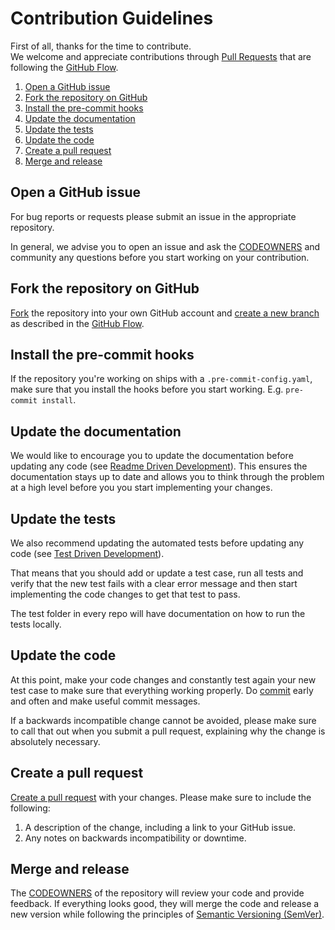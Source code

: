 # Contribution Guidelines

First of all, thanks for the time to contribute.  
We welcome and appreciate contributions through
[Pull Requests](https://help.github.com/en/github/collaborating-with-issues-and-pull-requests/about-pull-requests)
that are following the [GitHub Flow](https://guides.github.com/introduction/flow/).

1. [Open a GitHub issue](#open-a-github-issue)
1. [Fork the repository on GitHub](#fork-the-repository-on-github)
1. [Install the pre-commit hooks](#install-the-pre-commit-hooks)
1. [Update the documentation](#update-the-documentation)
1. [Update the tests](#update-the-tests)
1. [Update the code](#update-the-code)
1. [Create a pull request](#create-a-pull-request)
1. [Merge and release](#merge-and-release)

## Open a GitHub issue

For bug reports or requests please submit an issue in the appropriate repository.

In general, we advise you to open an issue and ask the
[CODEOWNERS](https://help.github.com/en/github/creating-cloning-and-archiving-repositories/about-code-owners) and
community any questions before you start working on your contribution.

## Fork the repository on GitHub

[Fork](https://help.github.com/en/github/getting-started-with-github/fork-a-repo) the repository into your own GitHub
account and [create a new branch](https://guides.github.com/introduction/flow/) as described in the
[GitHub Flow](https://guides.github.com/introduction/flow/).


## Install the pre-commit hooks

If the repository you're working on ships with a `.pre-commit-config.yaml`, make sure that you install the hooks before
you start working. E.g. `pre-commit install`.

## Update the documentation

We would like to encourage you to update the documentation before updating any code
(see [Readme Driven Development](https://tom.preston-werner.com/2010/08/23/readme-driven-development.html)).
This ensures the documentation stays up to date and allows you to think through the problem at a high level before you
you start implementing your changes.

## Update the tests

We also recommend updating the automated tests before updating any code
(see [Test Driven Development](https://en.wikipedia.org/wiki/Test-driven_development)).

That means that you should add or update a test case, run all tests and verify that the new test fails with a clear
error message and then start implementing the code changes to get that test to pass.

The test folder in every repo will have documentation on how to run the tests locally.

## Update the code

At this point, make your code changes and constantly test again your new test case to make sure that everything working
properly. Do [commit](https://help.github.com/en/desktop/contributing-to-projects/committing-and-reviewing-changes-to-your-project)
early and often and make useful commit messages.

If a backwards incompatible change cannot be avoided, please make sure to call that out when you submit a pull request,
explaining why the change is absolutely necessary. 

## Create a pull request

[Create a pull request](https://help.github.com/articles/creating-a-pull-request/) with your changes.
Please make sure to include the following:

1. A description of the change, including a link to your GitHub issue.
1. Any notes on backwards incompatibility or downtime.

## Merge and release

The [CODEOWNERS](https://help.github.com/en/github/creating-cloning-and-archiving-repositories/about-code-owners)
of the repository will review your code and provide feedback. If everything looks good, they will merge the code and
release a new version while following the principles of [Semantic Versioning (SemVer)](https://semver.org/).

